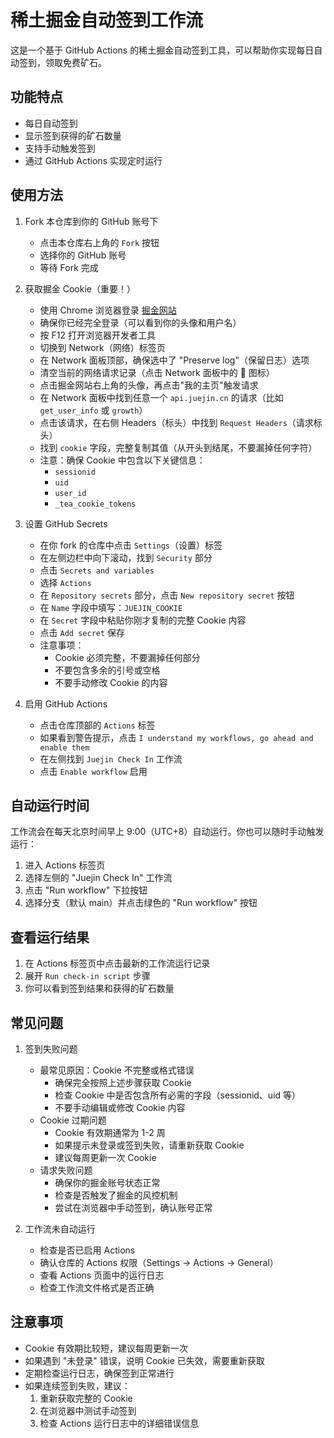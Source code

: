 <!--
 * @Description: Zhanglin Create File
 * @Version: 1.0
 * @Author: Zhanglin
 * @Date: 2025-03-05 10:10:25
 * @LastEditors: Zhanglin
 * @LastEditTime: 2025-03-05 14:18:06
-->
# 稀土掘金自动签到工作流

这是一个基于 GitHub Actions 的稀土掘金自动签到工具，可以帮助你实现每日自动签到，领取免费矿石。

## 功能特点

- 每日自动签到
- 显示签到获得的矿石数量
- 支持手动触发签到
- 通过 GitHub Actions 实现定时运行

## 使用方法

1. Fork 本仓库到你的 GitHub 账号下
   - 点击本仓库右上角的 `Fork` 按钮
   - 选择你的 GitHub 账号
   - 等待 Fork 完成

2. 获取掘金 Cookie（重要！）
   - 使用 Chrome 浏览器登录 [掘金网站](https://juejin.cn)
   - 确保你已经完全登录（可以看到你的头像和用户名）
   - 按 F12 打开浏览器开发者工具
   - 切换到 Network（网络）标签页
   - 在 Network 面板顶部，确保选中了 "Preserve log"（保留日志）选项
   - 清空当前的网络请求记录（点击 Network 面板中的 🚫 图标）
   - 点击掘金网站右上角的头像，再点击"我的主页"触发请求
   - 在 Network 面板中找到任意一个 `api.juejin.cn` 的请求（比如 `get_user_info` 或 `growth`）
   - 点击该请求，在右侧 Headers（标头）中找到 `Request Headers`（请求标头）
   - 找到 `cookie` 字段，完整复制其值（从开头到结尾，不要漏掉任何字符）
   - 注意：确保 Cookie 中包含以下关键信息：
     * `sessionid`
     * `uid`
     * `user_id`
     * `_tea_cookie_tokens`

3. 设置 GitHub Secrets
   - 在你 fork 的仓库中点击 `Settings`（设置）标签
   - 在左侧边栏中向下滚动，找到 `Security` 部分
   - 点击 `Secrets and variables`
   - 选择 `Actions`
   - 在 `Repository secrets` 部分，点击 `New repository secret` 按钮
   - 在 `Name` 字段中填写：`JUEJIN_COOKIE`
   - 在 `Secret` 字段中粘贴你刚才复制的完整 Cookie 内容
   - 点击 `Add secret` 保存
   - 注意事项：
     * Cookie 必须完整，不要漏掉任何部分
     * 不要包含多余的引号或空格
     * 不要手动修改 Cookie 的内容

4. 启用 GitHub Actions
   - 点击仓库顶部的 `Actions` 标签
   - 如果看到警告提示，点击 `I understand my workflows, go ahead and enable them`
   - 在左侧找到 `Juejin Check In` 工作流
   - 点击 `Enable workflow` 启用

## 自动运行时间

工作流会在每天北京时间早上 9:00（UTC+8）自动运行。你也可以随时手动触发运行：
1. 进入 Actions 标签页
2. 选择左侧的 "Juejin Check In" 工作流
3. 点击 "Run workflow" 下拉按钮
4. 选择分支（默认 main）并点击绿色的 "Run workflow" 按钮

## 查看运行结果

1. 在 Actions 标签页中点击最新的工作流运行记录
2. 展开 `Run check-in script` 步骤
3. 你可以看到签到结果和获得的矿石数量

## 常见问题

1. 签到失败问题
   - 最常见原因：Cookie 不完整或格式错误
     * 确保完全按照上述步骤获取 Cookie
     * 检查 Cookie 中是否包含所有必需的字段（sessionid、uid 等）
     * 不要手动编辑或修改 Cookie 内容
   - Cookie 过期问题
     * Cookie 有效期通常为 1-2 周
     * 如果提示未登录或签到失败，请重新获取 Cookie
     * 建议每周更新一次 Cookie
   - 请求失败问题
     * 确保你的掘金账号状态正常
     * 检查是否触发了掘金的风控机制
     * 尝试在浏览器中手动签到，确认账号正常

2. 工作流未自动运行
   - 检查是否已启用 Actions
   - 确认仓库的 Actions 权限（Settings -> Actions -> General）
   - 查看 Actions 页面中的运行日志
   - 检查工作流文件格式是否正确

## 注意事项

- Cookie 有效期比较短，建议每周更新一次
- 如果遇到 "未登录" 错误，说明 Cookie 已失效，需要重新获取
- 定期检查运行日志，确保签到正常进行
- 如果连续签到失败，建议：
  1. 重新获取完整的 Cookie
  2. 在浏览器中测试手动签到
  3. 检查 Actions 运行日志中的详细错误信息 